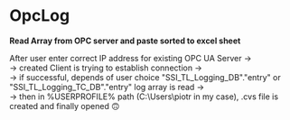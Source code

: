 # OpcLog
**Read Array from OPC server and paste sorted to excel sheet**

After user enter correct IP address for existing OPC UA Server -><br />
-> created Client is trying to establish connection -><br />
-> if successful, depends of user choice "SSI_TL_Logging_DB"."entry" or "SSI_TL_Logging_TC_DB"."entry" log array is read -><br />
-> then in %USERPROFILE% path (C:\Users\piotr in my case), .cvs file is created and finally opened  🙃
